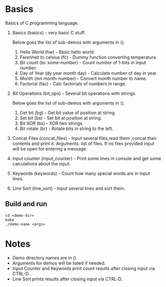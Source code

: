 # Basics

Basics of C programming language. 

1. Basics (basics) - very basic C stuff.

   Below goes the list of sub-demos with arguments in ().
   1. Hello World (hw) - Basic hello world.
   2. Farenheit to celsius (fc) - Dummy function converting temperature.
   3. Bit count (bc some-number) - Count number of 1-bits in input number.
   4. Day of Year (dy year month day) - Calculate number of day in year.
   5. Month (mn month-number) - Convert month number to name.
   6. Factorial (fac) - Calc factorials of numbers in range.

2. Bit Operations (bit_ops) - Several bit operations with strings.
   
   Below goes the list of sub-demos with arguments in ().
   1. Get bit (bg) - Get bit value of position at string.
   2. Set bit (bs) - Set bit at position at string.
   3. Bit XOR (bx) - XOR two strings.
   4. Bit rotate (br) - Rotate bits in string to the left.
   
3. Concat Files (concat_files)  - Input several files,read them ,concat their contents and print it.
   Arguments: list of files. If no files provided input will be open for entering a message.
4. Input counter (input_counter) - Print some lines in console and get some calculations about the input.
5. Keywords (keywords) - Count how many special words are in input lines.
6. Line Sort (line_sort) - Input several lines and sort them.

## Build and run
```
cd <demo-dir>
make 
./demo-name <args>
```

# Notes
- Demo directory names are in ()
- Arguments for demos will be listed if needed.
- Input Counter and Keywords print count results after closing input via CTRL-D.
- Line Sort prints results after closing input via CTRL-D.